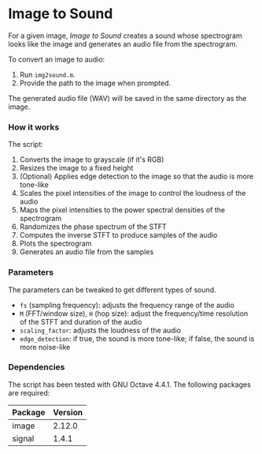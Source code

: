 # Image to Sound

For a given image, _Image to Sound_ creates a sound whose spectrogram looks like the image and generates an audio file from the spectrogram.

To convert an image to audio:
1. Run `img2sound.m`.
2. Provide the path to the image when prompted.

The generated audio file (WAV) will be saved in the same directory as the image.

### How it works

The script:
1. Converts the image to grayscale (if it's RGB)
2. Resizes the image to a fixed height
3. (Optional) Applies edge detection to the image so that the audio is more tone-like
4. Scales the pixel intensities of the image to control the loudness of the audio
5. Maps the pixel intensities to the power spectral densities of the spectrogram
6. Randomizes the phase spectrum of the STFT
7. Computes the inverse STFT to produce samples of the audio
8. Plots the spectrogram
9. Generates an audio file from the samples

### Parameters

The parameters can be tweaked to get different types of sound.
- `fs` (sampling frequency): adjusts the frequency range of the audio
- `M` (FFT/window size), `H` (hop size): adjust the frequency/time resolution of the STFT and duration of the audio
- `scaling_factor`: adjusts the loudness of the audio
- `edge_detection`: if true, the sound is more tone-like; if false, the sound is more noise-like

### Dependencies

The script has been tested with GNU Octave 4.4.1. The following packages are required:

| Package       | Version       |
| ------------- | ------------- |
| image         | 2.12.0        |
| signal        | 1.4.1         |
